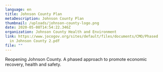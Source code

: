 ```yaml
---
language: en
title: Johnson County Plan
metaDescription: Johnson County Plan
thumbnail: /uploads/johnson-county-logo.png
date: 2020-05-08T14:54:22.346Z
organization: Johnson County Health and Environment
link: https://www.jocogov.org/sites/default/files/documents/CMO/Phased opening
  in Johnson County 2.pdf
file: ""
---
```


Reopening Johnson County. A phased approach to promote economic recovery, health and safety.


